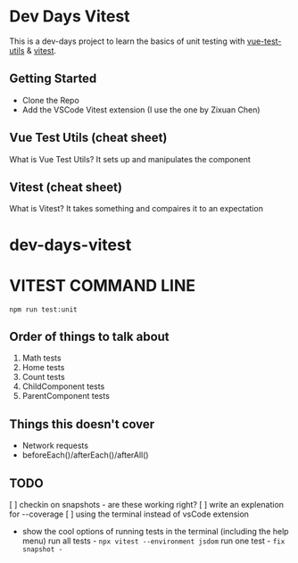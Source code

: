 # Dev Days Vitest

This is a dev-days project to learn the basics of unit testing with [vue-test-utils](https://v1.test-utils.vuejs.org/) & [vitest](https://vitest.dev/).

## Getting Started

- Clone the Repo
- Add the VSCode Vitest extension (I use the one by Zixuan Chen)

## Vue Test Utils (cheat sheet)

What is Vue Test Utils?
It sets up and manipulates the component

## Vitest (cheat sheet)

What is Vitest?
It takes something and compaires it to an expectation

# dev-days-vitest

# VITEST COMMAND LINE

`npm run test:unit`

## Order of things to talk about

1. Math tests
2. Home tests
3. Count tests
4. ChildComponent tests
5. ParentComponent tests

## Things this doesn't cover

- Network requests
- beforeEach()/afterEach()/afterAll()

## TODO

[ ] checkin on snapshots - are these working right?
[ ] write an explenation for --coverage
[ ] using the terminal instead of vsCode extension

- show the cool options of running tests in the terminal (including the help menu)
  run all tests - `npx vitest --environment jsdom`
  run one test - `fix snapshot -`
